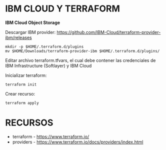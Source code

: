 # IBM CLOUD Y TERRAFORM #

**IBM Cloud Object Storage**

Descargar IBM provider: https://github.com/IBM-Cloud/terraform-provider-ibm/releases
```
mkdir -p $HOME/.terraform.d/plugins
mv $HOME/Downloads/terraform-provider-ibm $HOME/.terraform.d/plugins/
```

Editar archivo terraform.tfvars, el cual debe contener las credenciales de IBM Infrastructure (Softlayer) y IBM Cloud

Inicializar terraform:
```
terraform init
```

Crear recurso:
```
terraform apply
```

# RECURSOS # 
* terraform - https://www.terraform.io/
* providers - https://www.terraform.io/docs/providers/index.html
